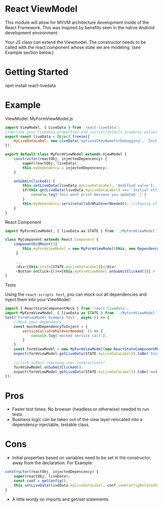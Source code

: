 # React ViewModel

This module will allow for MVVM architecture development inside of the React Framework. This was inspired by benefits seen in the native Android development environment.

Your JS class can extend the Viewmodel. The constructor needs to be called with the react component whose state we are modeling. (see Example section below.)

# Getting Started

npm install react-livedata

# Example 

ViewModel: MyFormViewModel.js

``` javascript
import ViewModel, { LiveData } from 'react-livedata';
//declare your livedata properties and initial/default property values here
export const liveData = Object.freeze({
    myLiveDataLabel: new LiveData('optionalKeyNameForDebugging', 'Initial string value of my live data');
});

export default class MyFormViewModel extends ViewModel {
    constructor(reactObj, injectedDepencency) {
        super(reactObj, liveData);
        this.myDependency = injectedDepencency;
    }

    onSubmitClicked() {
        this.setLiveData(liveData.myLiveDataLabel, 'modified value');
        if(this.getLiveData(liveData.myLiveDataLabel) === 'Initial string value of my live data') {
            console.log('this wont print becuase you updated :)')
        }
        this.myDependency.serviceCallsOrWhateverNeeded(); //showing off injection of dependencies here
    }
}
```

React Component

``` javascript
import MyFormViewModel, { liveData as STATE } from './MyFormViewModel';

class MyComponent extends React.Component {
    componentDidMount(){
        this.myFormViewModel = new MyFormViewModel(this, new DependencyToInject())
     }
     
     ...
     <div>{this.state[STATE.myLiveDataLabel]}</div>
     <Button onClick={()=>{this.myFormViewModel.onSubmitClicked()}} >
}
```

Tests

Using the `react-scripts test`, you can mock out all dependencies and inject them into your ViewModel.

``` javascript
import { ReactStateComponentMock } from 'react-livedata';
import MyFormViewModel, { liveData as STATE } from './MyFormViewModel';
test('FormViewModel Example Test', async () => {
    //Mock your dependency
    const mockedDependencyToInject = {
        serviceCallsOrWhateverNeeded: () => {
            console.log('mocked service call');
        }
    }
    const formViewModel = new MyFormViewModel(new ReactStateComponentMock(), mockedDependencyToInject);
    expect(formViewModel.getLiveData(STATE.myLiveDataLabel)).toBe('Initial string value of my live data');
    
    //click submit (mocking user interactions)
    formViewModel.onSubmitClicked();
    expect(formViewModel.getLiveData(STATE.myLiveDataLabel)).toBe('modified value');
});
```

# Pros

- Faster test times: No browser (headless or otherwise) needed to run tests.
- Business logic can be taken out of the view layer relocated into a dependency-injectable, testable class.

# Cons

- Initial properties based on variables need to be set in the constructor, away from the declaration. For Example:

``` javascript
constructor(reactObj, injectedDepencency) {
    super(reactObj, liveData);
    const conf = getConfig();
    this.setLiveData(liveData.myLiveDataLabel, conf.someConfigRelatedValue);
}
```

- A little wordy on imports and get/set statements.